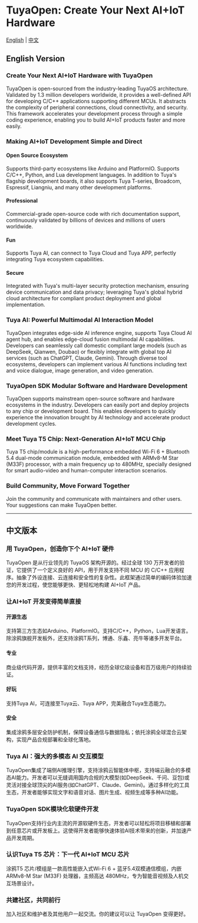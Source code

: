 # TuyaOpen: Create Your Next AI+IoT Hardware

[English](#english) | [中文](#chinese)

<a name="english"></a>

## English Version

### Create Your Next AI+IoT Hardware with TuyaOpen

TuyaOpen is open-sourced from the industry-leading TuyaOS architecture. Validated by 1.3 million developers worldwide, it provides a well-defined API for developing C/C++ applications supporting different MCUs. It abstracts the complexity of peripheral connections, cloud connectivity, and security. This framework accelerates your development process through a simple coding experience, enabling you to build AI+IoT products faster and more easily.

### Making AI+IoT Development Simple and Direct

#### Open Source Ecosystem

Supports third-party ecosystems like Arduino and PlatformIO. Supports C/C++, Python, and Lua development languages. In addition to Tuya's flagship development boards, it also supports Tuya T-series, Broadcom, Espressif, Liangniu, and many other development platforms.

#### Professional

Commercial-grade open-source code with rich documentation support, continuously validated by billions of devices and millions of users worldwide.

#### Fun

Supports Tuya AI, can connect to Tuya Cloud and Tuya APP, perfectly integrating Tuya ecosystem capabilities.

#### Secure

Integrated with Tuya's multi-layer security protection mechanism, ensuring device communication and data privacy; leveraging Tuya's global hybrid cloud architecture for compliant product deployment and global implementation.

### Tuya AI: Powerful Multimodal AI Interaction Model

TuyaOpen integrates edge-side AI inference engine, supports Tuya Cloud AI agent hub, and enables edge-cloud fusion multimodal AI capabilities. Developers can seamlessly call domestic compliant large models (such as DeepSeek, Qianwen, Doubao) or flexibly integrate with global top AI services (such as ChatGPT, Claude, Gemini). Through diverse tool ecosystems, developers can implement various AI functions including text and voice dialogue, image generation, and video generation.

### TuyaOpen SDK Modular Software and Hardware Development

TuyaOpen supports mainstream open-source software and hardware ecosystems in the industry. Developers can easily port and deploy projects to any chip or development board. This enables developers to quickly experience the innovation brought by AI technology and accelerate product development cycles.

### Meet Tuya T5 Chip: Next-Generation AI+IoT MCU Chip

Tuya T5 chip/module is a high-performance embedded Wi-Fi 6 + Bluetooth 5.4 dual-mode communication module, embedded with ARMv8-M Star (M33F) processor, with a main frequency up to 480MHz, specially designed for smart audio-video and human-computer interaction scenarios.

### Build Community, Move Forward Together

Join the community and communicate with maintainers and other users. Your suggestions can make TuyaOpen better.

---

<a name="chinese"></a>

## 中文版本

### 用 TuyaOpen，创造你下个 AI+IoT 硬件

TuyaOpen 是从行业领先的 TuyaOS 架构开源的。经过全球 130 万开发者的验证，它提供了一个定义良好的 API，用于开发支持不同 MCU 的 C/C++ 应用程序。抽象了外设连接、云连接和安全性的复杂性。此框架通过简单的编码体验加速您的开发过程，使您能够更快、更轻松地构建 AI+IoT 产品。

### 让AI+IoT 开发变得简单直接

#### 开源生态

支持第三方生态如Arduino、PlatformIO。支持C/C++，Python，Lua开发语言。除涂鸦旗舰开发板外，还支持涂鸦T系列，博通、乐鑫、亮牛等诸多开发平台。

#### 专业

商业级代码开源，提供丰富的文档支持，经历全球亿级设备和百万级用户的持续验证。

#### 好玩

支持Tuya AI，可连接至Tuya云、Tuya APP，完美融合Tuya生态能力。

#### 安全

集成涂鸦多层安全防护机制，保障设备通信与数据隐私；依托涂鸦全球混合云架构，实现产品合规部署和全球化落地。

### Tuya AI：强大的多模态 AI 交互模型

TuyaOpen集成了端侧AI推理引擎，支持涂鸦云智能体中枢，支持端云融合的多模态AI能力。开发者可以无缝调用国内合规的大模型(如DeepSeek、千问、豆包)或灵活对接全球顶尖的AI服务(如ChatGPT、Claude、Gemini)。通过多样化的工具生态，开发者能够实现文字和语音对话、图片生成、视频生成等多种AI功能。

### TuyaOpen SDK模块化软硬件开发

TuyaOpen支持行业内主流的开源软硬件生态，开发者可以轻松将项目移植和部署到任意芯片或开发板上。这使得开发者能够快速体验AI技术带来的创新，并加速产品开发周期。

### 认识Tuya T5 芯片：下一代 AI+IoT MCU 芯片

涂鸦T5 芯片/模组是一款高性能嵌入式Wi-Fi 6 + 蓝牙5.4双模通信模组，内嵌ARMv8-M Star (M33F) 处理器，主频高达 480MHz，专为智能音视频及人机交互场景设计。

### 共建社区，共同前行

加入社区和维护者及其他用户一起交流。你的建议可以让 TuyaOpen 变得更好。
